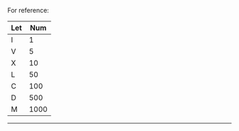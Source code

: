 For reference:

|Let|Num|
|---|---| 
| I | 1 |
| V | 5 |
| X | 10 |
| L | 50 |
| C | 100 |
| D | 500 | 
| M | 1000 |
------------
